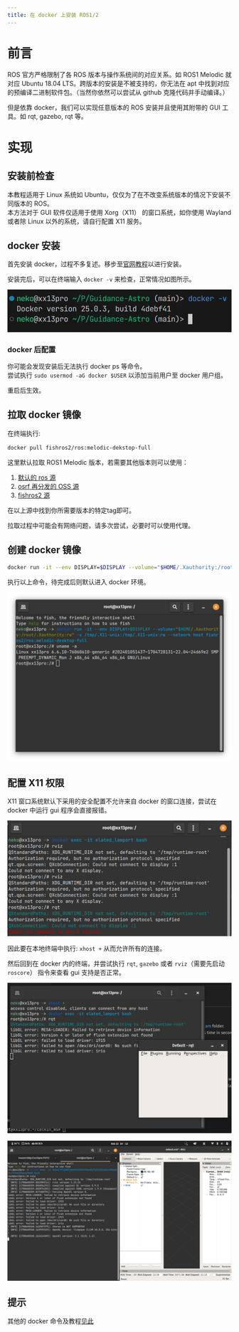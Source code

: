 ```yaml
---
title: 在 docker 上安装 ROS1/2 
---
```


# 前言

ROS 官方严格限制了各 ROS 版本与操作系统间的对应关系。如 ROS1 Melodic 就对应 Ubuntu 18.04 LTS。跨版本的安装是不被支持的，你无法在 apt 中找到对应的预编译二进制软件包。（当然你依然可以尝试从 github 克隆代码并手动编译。）

但是依靠 docker，我们可以实现任意版本的 ROS 安装并且使用其附带的 GUI 工具。如 rqt, gazebo, rqt 等。

# 实现

## 安装前检查

本教程适用于 Linux 系统如 Ubuntu，仅仅为了在不改变系统版本的情况下安装不同版本的 ROS。  
本方法对于 GUI 软件仅适用于使用 Xorg（X11） 的窗口系统，如你使用 Wayland 或者除 Linux 以外的系统，请自行配置 X11 服务。

## docker 安装

首先安装 docker，过程不多复述。移步至[官网教程](https://docs.docker.com/desktop/install/linux-install/)以进行安装。

安装完后，可以在终端输入 `docker -v` 来检查，正常情况如图所示。

![docker-version](../../../assets/images/docker-ros-installing/docker-version.png)

### docker 后配置

你可能会发现安装后无法执行 docker ps 等命令。  
尝试执行 `sudo usermod -aG docker $USER` 以添加当前用户至 docker 用户组。  

重启后生效。

## 拉取 docker 镜像

在终端执行:

```bash
docker pull fishros2/ros:melodic-dekstop-full
```

这里默认拉取 ROS1 Melodic 版本，若需要其他版本则可以使用：

1. [默认的 ros 源](https://hub.docker.com/_/ros/tags)
2. [osrf 再分发的 OSS 源](https://hub.docker.com/r/osrf/ros/tags)
3. [fishros2 源](https://hub.docker.com/r/fishros2/ros/tags)

在以上源中找到你所需要版本的特定tag即可。

拉取过程中可能会有网络问题，请多次尝试，必要时可以使用代理。

## 创建 docker 镜像

```bash
docker run -it --env DISPLAY=$DISPLAY --volume="$HOME/.Xauthority:/root/.Xauthority:rw" -v /tmp/.X11-unix:/tmp/.X11-unix:rw --network host fishros2/ros:melodic-desktop-full
```

执行以上命令，待完成后则默认进入 docker 环境。

![docker-terminal](../../../assets/images/docker-ros-installing/docker-terminal.png)

## 配置 X11 权限

X11 窗口系统默认下采用的安全配置不允许来自 docker 的窗口连接，尝试在 docker 中运行 gui 程序会直接报错。

![cant_connect](../../../assets/images/docker-ros-installing/cant_connect.png)

因此要在本地终端中执行: `xhost +` 从而允许所有的连接。

然后回到在 docker 内的终端，并尝试执行 `rqt`, `gazebo` 或者 `rviz`（需要先启动 `roscore`） 指令来查看 gui 支持是否正常。

![rqt_start](../../../assets/images/docker-ros-installing/rqt_start.png)

![d-r](../../../assets/images/docker-ros-installing/docker-rviz.png)

## 提示

其他的 docker 命令及教程[见此](https://www.runoob.com/docker/docker-container-usage.html)